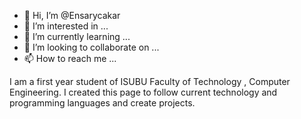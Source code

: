 - 👋 Hi, I’m @Ensarycakar
- 👀 I’m interested in ...
- 🌱 I’m currently learning ...
- 💞️ I’m looking to collaborate on ...
- 📫 How to reach me ...

I am a first year student of ISUBU Faculty of Technology
, Computer Engineering.
I created this page to follow current technology and programming languages ​​and create projects.

<!---
Ensarycakar/Ensarycakar is a ✨ special ✨ repository because its `README.md` (this file) appears on your GitHub profile.
You can click the Preview link to take a look at your changes.
--->
